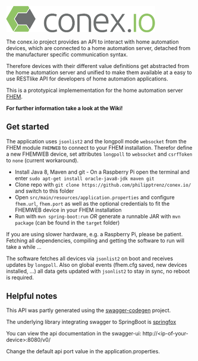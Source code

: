 <img src="img/logo.png" alt="our logo" width="400">

The conex.io project provides an API to interact with home automation devices, which are connected to a home automation server, detached from the manufacturer specific communication syntax. 

Therefore devices with their different value definitions get abstracted from the home automation server and unified to make them available at a easy to use RESTlike API for developers of home automation applications.

This is a prototypical implemementation for the home automation server [FHEM](https://fhem.de/).

**For further information take a look at the Wiki!**

## Get started

The application uses `jsonlist2` and the longpoll mode `websocket` from the FHEM module `FHEMWEB` to connect to your FHEM installation.
Therefor define a new FHEMWEB device, set attributes `longpoll` to `websocket` and `csrfToken` to `none` (current workaround).

* Install Java 8, Maven and git - On a Raspberry Pi open the terminal and enter `sudo apt-get install oracle-java8-jdk maven git`
* Clone repo with `git clone https://github.com/philipptrenz/conex.io/` and switch to this folder
* Open `src/main/resources/application.properties` and configure `fhem.url`, `fhem.port` as well as the optional credentials to fit the FHEMWEB device in your FHEM installation
* Run with `mvn spring-boot:run` *OR* generate a runnable JAR with `mvn package` (can be found in the `target` folder)

If you are using slower hardware, e.g. a Raspberry Pi, please be patient. Fetching all dependencies, compiling and getting the software to run will take a while ...

The software fetches all devices via `jsonlist2` on boot and receives updates by `longpoll`. Also on global events (fhem.cfg saved, new devices installed, ...) all data gets updated with `jsonlist2` to stay in sync, no reboot is required.


## Helpful notes

This API was partly generated using the [swagger-codegen](https://github.com/swagger-api/swagger-codegen) project. 

The underlying library integrating swagger to SpringBoot is [springfox](https://github.com/springfox/springfox)  

You can view the api documentation in the swagger-ui: http://\<ip-of-your-device\>:8080/v0/

Change the default api port value in the application.properties.
